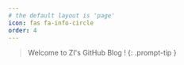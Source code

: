 ```yaml
---
# the default layout is 'page'
icon: fas fa-info-circle
order: 4
---
```


> Welcome to ZI's GitHub Blog !
{: .prompt-tip }
